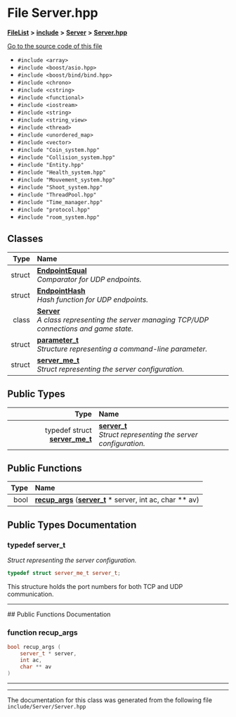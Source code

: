 

# File Server.hpp



[**FileList**](files.md) **>** [**include**](dir_d44c64559bbebec7f509842c48db8b23.md) **>** [**Server**](dir_17f455aea618a06e8886390757d4c564.md) **>** [**Server.hpp**](Server_8hpp.md)

[Go to the source code of this file](Server_8hpp_source.md)



* `#include <array>`
* `#include <boost/asio.hpp>`
* `#include <boost/bind/bind.hpp>`
* `#include <chrono>`
* `#include <cstring>`
* `#include <functional>`
* `#include <iostream>`
* `#include <string>`
* `#include <string_view>`
* `#include <thread>`
* `#include <unordered_map>`
* `#include <vector>`
* `#include "Coin_system.hpp"`
* `#include "Collision_system.hpp"`
* `#include "Entity.hpp"`
* `#include "Health_system.hpp"`
* `#include "Mouvement_system.hpp"`
* `#include "Shoot_system.hpp"`
* `#include "ThreadPool.hpp"`
* `#include "Time_manager.hpp"`
* `#include "protocol.hpp"`
* `#include "room_system.hpp"`















## Classes

| Type | Name |
| ---: | :--- |
| struct | [**EndpointEqual**](structEndpointEqual.md) <br>_Comparator for UDP endpoints._  |
| struct | [**EndpointHash**](structEndpointHash.md) <br>_Hash function for UDP endpoints._  |
| class | [**Server**](classServer.md) <br>_A class representing the server managing TCP/UDP connections and game state._  |
| struct | [**parameter\_t**](structparameter__t.md) <br>_Structure representing a command-line parameter._  |
| struct | [**server\_me\_t**](structserver__me__t.md) <br>_Struct representing the server configuration._  |


## Public Types

| Type | Name |
| ---: | :--- |
| typedef struct [**server\_me\_t**](structserver__me__t.md) | [**server\_t**](#typedef-server_t)  <br>_Struct representing the server configuration._  |




















## Public Functions

| Type | Name |
| ---: | :--- |
|  bool | [**recup\_args**](#function-recup_args) ([**server\_t**](Server_8hpp.md#typedef-server_t) \* server, int ac, char \*\* av) <br> |




























## Public Types Documentation




### typedef server\_t 

_Struct representing the server configuration._ 
```C++
typedef struct server_me_t server_t;
```



This structure holds the port numbers for both TCP and UDP communication. 


        

<hr>
## Public Functions Documentation




### function recup\_args 

```C++
bool recup_args (
    server_t * server,
    int ac,
    char ** av
) 
```




<hr>

------------------------------
The documentation for this class was generated from the following file `include/Server/Server.hpp`

